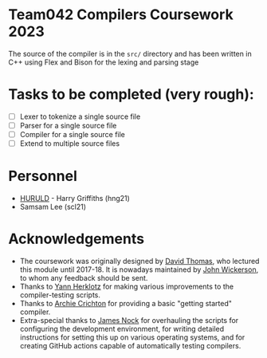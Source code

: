 # Team042 Compilers Coursework 2023
The source of the compiler is in the `src/` directory and has been written in C++ using Flex and Bison for the lexing and parsing stage

# Tasks to be completed (very rough):
- [ ] Lexer to tokenize a single source file
- [ ] Parser for a single source file
- [ ] Compiler for a single source file
- [ ] Extend to multiple source files

# Personnel
- [HURULD](https://github.com/HURULD)  - Harry Griffiths (hng21)
- Samsam Lee (scl21)

Acknowledgements
================

* The coursework was originally designed by [David Thomas](https://www.southampton.ac.uk/people/5z9bmb/professor-david-thomas), who lectured this module until 2017-18. It is nowadays maintained by [John Wickerson](https://johnwickerson.github.io/), to whom any feedback should be sent.
* Thanks to [Yann Herklotz](https://yannherklotz.com/) for making various improvements to the compiler-testing scripts.
* Thanks to [Archie Crichton](https://www.doc.ic.ac.uk/~ac11018/) for providing a basic "getting started" compiler.
* Extra-special thanks to [James Nock](https://www.linkedin.com/in/jpnock) for overhauling the scripts for configuring the development environment, for writing detailed instructions for setting this up on various operating systems, and for creating GitHub actions capable of automatically testing compilers.
